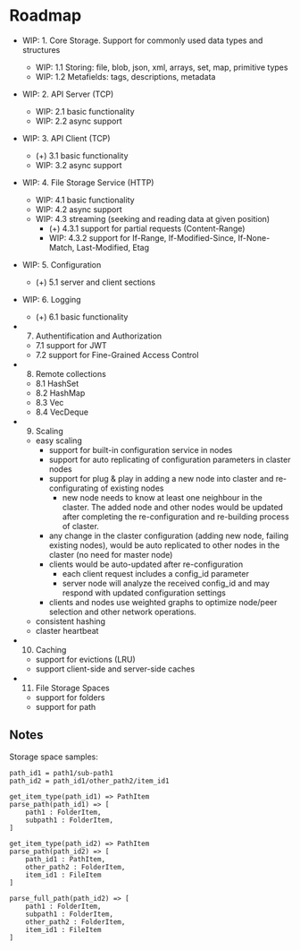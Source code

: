 # Roadmap

- WIP: 1. Core Storage. Support for commonly used data types and structures
  - WIP: 1.1 Storing: file, blob, json, xml, arrays, set, map, primitive types
  - WIP: 1.2 Metafields: tags, descriptions, metadata
  
- WIP: 2. API Server (TCP)
  - WIP: 2.1 basic functionality
  - WIP: 2.2 async support

- WIP: 3. API Client (TCP)
  - (+)  3.1 basic functionality
  - WIP: 3.2 async support

- WIP: 4. File Storage Service (HTTP)
  - WIP: 4.1 basic functionality
  - WIP: 4.2 async support
  - WIP: 4.3 streaming (seeking and reading data at given position)
    - (+)  4.3.1 support for partial requests (Content-Range)
    - WIP: 4.3.2 support for If-Range, If-Modified-Since, If-None-Match, Last-Modified, Etag

- WIP: 5. Configuration
  - (+) 5.1 server and client sections

- WIP: 6. Logging
  - (+) 6.1 basic functionality

- 7. Authentification and Authorization
  - 7.1 support for JWT
  - 7.2 support for Fine-Grained Access Control

- 8. Remote collections
  - 8.1 HashSet
  - 8.2 HashMap
  - 8.3 Vec
  - 8.4 VecDeque

- 9. Scaling
  - easy scaling
    - support for built-in configuration service in nodes
    - support for auto replicating of configuration parameters in claster nodes
    - support for plug & play in adding a new node into claster and re-configurating of existing nodes
      - new node needs to know at least one neighbour in the claster. The added node and other nodes would be updated after completing the re-configuration and re-building process of claster.
    - any change in the claster configuration (adding new node, failing existing nodes), would be auto replicated to other nodes in the claster (no need for master node)
    - clients would be auto-updated after re-configuration
      - each client request includes a config_id parameter
      - server node will analyze the received config_id and may respond with updated configuration settings
    - clients and nodes use weighted graphs to optimize node/peer selection and other network operations.
  - consistent hashing
  - claster heartbeat

- 10. Caching
  - support for evictions (LRU)
  - support client-side and server-side caches

- 11. File Storage Spaces
  - support for folders
  - support for path

## Notes

Storage space samples:

    path_id1 = path1/sub-path1
    path_id2 = path_id1/other_path2/item_id1

    get_item_type(path_id1) => PathItem
    parse_path(path_id1) => [
        path1 : FolderItem,
        subpath1 : FolderItem,
    ]

    get_item_type(path_id2) => PathItem
    parse_path(path_id2) => [
        path_id1 : PathItem,
        other_path2 : FolderItem,
        item_id1 : FileItem
    ]

    parse_full_path(path_id2) => [
        path1 : FolderItem,
        subpath1 : FolderItem,
        other_path2 : FolderItem,
        item_id1 : FileItem
    ]
